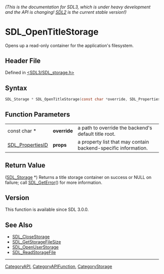 ###### (This is the documentation for SDL3, which is under heavy development and the API is changing! [SDL2](https://wiki.libsdl.org/SDL2/) is the current stable version!)
# SDL_OpenTitleStorage

Opens up a read-only container for the application's filesystem.

## Header File

Defined in [<SDL3/SDL_storage.h>](https://github.com/libsdl-org/SDL/blob/main/include/SDL3/SDL_storage.h)

## Syntax

```c
SDL_Storage * SDL_OpenTitleStorage(const char *override, SDL_PropertiesID props);
```

## Function Parameters

|                                      |              |                                                                |
| ------------------------------------ | ------------ | -------------------------------------------------------------- |
| const char *                         | **override** | a path to override the backend's default title root.           |
| [SDL_PropertiesID](SDL_PropertiesID) | **props**    | a property list that may contain backend-specific information. |

## Return Value

([SDL_Storage](SDL_Storage) *) Returns a title storage container on success
or NULL on failure; call [SDL_GetError](SDL_GetError)() for more
information.

## Version

This function is available since SDL 3.0.0.

## See Also

- [SDL_CloseStorage](SDL_CloseStorage)
- [SDL_GetStorageFileSize](SDL_GetStorageFileSize)
- [SDL_OpenUserStorage](SDL_OpenUserStorage)
- [SDL_ReadStorageFile](SDL_ReadStorageFile)

----
[CategoryAPI](CategoryAPI), [CategoryAPIFunction](CategoryAPIFunction), [CategoryStorage](CategoryStorage)


